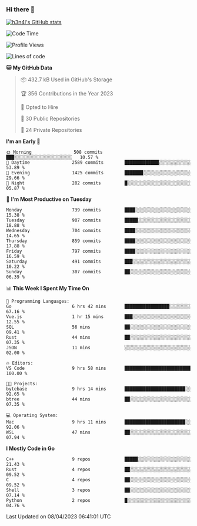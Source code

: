 ### Hi there 👋

[![h3n4l's GitHub stats](https://github-readme-stats.vercel.app/api?username=h3n4l&count_private=true&show_icons=true&theme=radical)](https://github.com/h3n4l/github-readme-stats)

<!--START_SECTION:waka-->
![Code Time](http://img.shields.io/badge/Code%20Time-1%2C105%20hrs%2031%20mins-blue)

![Profile Views](http://img.shields.io/badge/Profile%20Views-1-blue)

![Lines of code](https://img.shields.io/badge/From%20Hello%20World%20I%27ve%20Written-2.7%20million%20lines%20of%20code-blue)

**🐱 My GitHub Data** 

> 📦 432.7 kB Used in GitHub's Storage 
 > 
> 🏆 356 Contributions in the Year 2023
 > 
> 💼 Opted to Hire
 > 
> 📜 30 Public Repositories 
 > 
> 🔑 24 Private Repositories 
 > 
**I'm an Early 🐤** 

```text
🌞 Morning                508 commits         ███░░░░░░░░░░░░░░░░░░░░░░   10.57 % 
🌆 Daytime                2589 commits        █████████████░░░░░░░░░░░░   53.89 % 
🌃 Evening                1425 commits        ███████░░░░░░░░░░░░░░░░░░   29.66 % 
🌙 Night                  282 commits         █░░░░░░░░░░░░░░░░░░░░░░░░   05.87 % 
```
📅 **I'm Most Productive on Tuesday** 

```text
Monday                   739 commits         ████░░░░░░░░░░░░░░░░░░░░░   15.38 % 
Tuesday                  907 commits         █████░░░░░░░░░░░░░░░░░░░░   18.88 % 
Wednesday                704 commits         ████░░░░░░░░░░░░░░░░░░░░░   14.65 % 
Thursday                 859 commits         ████░░░░░░░░░░░░░░░░░░░░░   17.88 % 
Friday                   797 commits         ████░░░░░░░░░░░░░░░░░░░░░   16.59 % 
Saturday                 491 commits         ███░░░░░░░░░░░░░░░░░░░░░░   10.22 % 
Sunday                   307 commits         ██░░░░░░░░░░░░░░░░░░░░░░░   06.39 % 
```


📊 **This Week I Spent My Time On** 

```text
💬 Programming Languages: 
Go                       6 hrs 42 mins       █████████████████░░░░░░░░   67.16 % 
Vue.js                   1 hr 15 mins        ███░░░░░░░░░░░░░░░░░░░░░░   12.55 % 
SQL                      56 mins             ██░░░░░░░░░░░░░░░░░░░░░░░   09.41 % 
Rust                     44 mins             ██░░░░░░░░░░░░░░░░░░░░░░░   07.35 % 
JSON                     11 mins             ░░░░░░░░░░░░░░░░░░░░░░░░░   02.00 % 

🔥 Editors: 
VS Code                  9 hrs 58 mins       █████████████████████████   100.00 % 

🐱‍💻 Projects: 
bytebase                 9 hrs 14 mins       ███████████████████████░░   92.65 % 
btree                    44 mins             ██░░░░░░░░░░░░░░░░░░░░░░░   07.35 % 

💻 Operating System: 
Mac                      9 hrs 11 mins       ███████████████████████░░   92.06 % 
WSL                      47 mins             ██░░░░░░░░░░░░░░░░░░░░░░░   07.94 % 
```

**I Mostly Code in Go** 

```text
C++                      9 repos             █████░░░░░░░░░░░░░░░░░░░░   21.43 % 
Rust                     4 repos             ██░░░░░░░░░░░░░░░░░░░░░░░   09.52 % 
C                        4 repos             ██░░░░░░░░░░░░░░░░░░░░░░░   09.52 % 
Shell                    3 repos             ██░░░░░░░░░░░░░░░░░░░░░░░   07.14 % 
Python                   2 repos             █░░░░░░░░░░░░░░░░░░░░░░░░   04.76 % 
```




 Last Updated on 08/04/2023 06:41:01 UTC
<!--END_SECTION:waka-->

